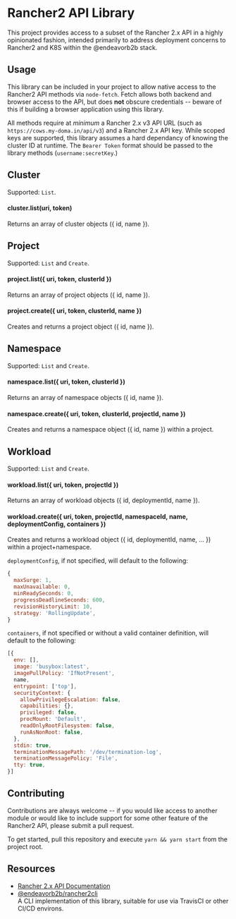 # Rancher2 API Library
This project provides access to a subset of the Rancher 2.x API in a highly opinionated fashion, intended primarily to address deployment concerns to Rancher2 and K8S within the @endeavorb2b stack.

## Usage

This library can be included in your project to allow native access to the Rancher2 API methods via `node-fetch`. Fetch allows both backend and browser access to the API, but does **not** obscure credentials -- beware of this if building a browser application using this library.

All methods require at *minimum* a Rancher 2.x v3 API URL (such as `https://cows.my-doma.in/api/v3`) and a Rancher 2.x API key. While scoped keys are supported, this library assumes a hard dependancy of knowing the cluster ID at runtime. The `Bearer Token` format should be passed to the library methods (`username:secretKey`.)

## Cluster
Supported: `List`.

#### cluster.list(uri, token)
Returns an array of cluster objects ({ id, name }).

## Project
Supported: `List` and `Create`.

#### project.list({ uri, token, clusterId })
Returns an array of project objects ({ id, name }).

#### project.create({ uri, token, clusterId, name })
Creates and returns a project object ({ id, name }).

## Namespace
Supported: `List` and `Create`.

#### namespace.list({ uri, token, clusterId })
Returns an array of namespace objects ({ id, name }).

#### namespace.create({ uri, token, clusterId, projectId, name })
Creates and returns a namespace object ({ id, name }) within a project.

## Workload
Supported: `List` and `Create`.

#### workload.list({ uri, token, projectId })
Returns an array of workload objects ({ id, deploymentId, name }).

#### workload.create({ uri, token, projectId, namespaceId, name, deploymentConfig, containers })
Creates and returns a workload object ({ id, deploymentId, name, ... }) within a project+namespace.

`deploymentConfig`, if not specified, will default to the following:
```js
{
  maxSurge: 1,
  maxUnavailable: 0,
  minReadySeconds: 0,
  progressDeadlineSeconds: 600,
  revisionHistoryLimit: 10,
  strategy: 'RollingUpdate',
}
```

`containers`, if not specified or without a valid container definition, will default to the following:
```js
[{
  env: [],
  image: 'busybox:latest',
  imagePullPolicy: 'IfNotPresent',
  name,
  entrypoint: ['top'],
  securityContext: {
    allowPrivilegeEscalation: false,
    capabilities: {},
    privileged: false,
    procMount: 'Default',
    readOnlyRootFilesystem: false,
    runAsNonRoot: false,
  },
  stdin: true,
  terminationMessagePath: '/dev/termination-log',
  terminationMessagePolicy: 'File',
  tty: true,
}]
```

## Contributing

Contributions are always welcome -- if you would like access to another module or would like to include support for some other feature of the Rancher2 API, please submit a pull request.

To get started, pull this repository and execute `yarn && yarn start` from the project root.

## Resources

- [Rancher 2.x API Documentation](https://rancher.com/docs/rancher/v2.x/en/api/)
- [@endeavorb2b/rancher2cli](https://github.com/endeavorb2b/rancher2cli)<br>A CLI implementation of this library, suitable for use via TravisCI or other CI/CD environs.
